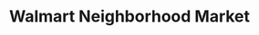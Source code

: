 ---
title: "Walmart Neighborhood Market"
url: /las-vegas/walmart-neighborhood-market-west-lake-mead-boulevard/
shop: supermarket
---